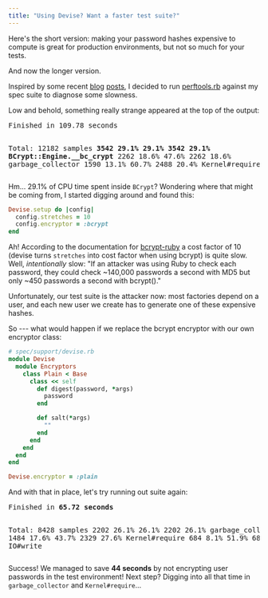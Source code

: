 ```yaml
---
title: "Using Devise? Want a faster test suite?"
---
```


Here's the short version: making your password hashes expensive to compute is
great for production environments, but not so much for your tests.

And now the longer version.

Inspired by some recent
[blog](http://37signals.com/svn/posts/2742-the-road-to-faster-tests)
[posts](http://blog.carbonfive.com/2011/02/02/crank-your-specs/), I decided to
run [perftools.rb](https://github.com/tmm1/perftools.rb/) against my spec suite
to diagnose some slowness.

Low and behold, something really strange appeared at the top of the output:

<div class="highlight">
<pre>
Finished in 109.78 seconds

Total: 12182 samples
    <strong>3542 29.1% 29.1%    3542 29.1% BCrypt::Engine.__bc_crypt</strong>
    2262  18.6%  47.6%     2262  18.6% garbage_collector
    1590  13.1%  60.7%     2488  20.4% Kernel#require
</pre>
</div>

Hm... 29.1% of CPU time spent inside `BCrypt`? Wondering where that might be
coming from, I started digging around and found this:

```ruby
Devise.setup do |config|
  config.stretches = 10
  config.encryptor = :bcrypt
end
```

Ah! According to the documentation for
[bcrypt-ruby](https://github.com/brianmario/bcrypt-ruby) a cost factor of 10
(devise turns `stretches` into cost factor when using bcrypt) is quite slow.
Well, *intentionally* slow: "If an attacker was using Ruby to check each
password, they could check ~140,000 passwords a second with MD5 but only ~450
passwords a second with bcrypt()."

Unfortunately, our test suite is the attacker now: most factories depend on a
user, and each new user we create has to generate one of these expensive
hashes.

So --- what would happen if we replace the bcrypt encryptor with our own
encryptor class:

```ruby
# spec/support/devise.rb
module Devise
  module Encryptors
    class Plain < Base
      class << self
        def digest(password, *args)
          password
        end

        def salt(*args)
          ""
        end
      end
    end
  end
end

Devise.encryptor = :plain
```

And with that in place, let's try running out suite again:

<div class="highlight">
<pre>
Finished in <strong>65.72 seconds</strong>

Total: 8428 samples
    2202  26.1%  26.1%     2202  26.1% garbage_collector
    1484  17.6%  43.7%     2329  27.6% Kernel#require
     684   8.1%  51.9%      684   8.1% IO#write
</pre>
</div>

Success! We managed to save __44 seconds__ by not encrypting user passwords in
the test environment! Next step? Digging into all that time in
`garbage_collector` and `Kernel#require`...
